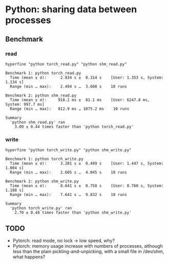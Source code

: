 # Python: sharing data between processes

## Benchmark

### read


```
hyperfine "python torch_read.py" "python shm_read.py"
```
```
Benchmark 1: python torch_read.py
  Time (mean ± σ):      2.834 s ±  0.314 s    [User: 1.353 s, System: 1.134 s]
  Range (min … max):    2.494 s …  3.608 s    10 runs
 
Benchmark 2: python shm_read.py
  Time (mean ± σ):     918.2 ms ±  81.1 ms    [User: 6247.8 ms, System: 997.7 ms]
  Range (min … max):   812.9 ms … 1075.2 ms    10 runs
 
Summary
  'python shm_read.py' ran
    3.09 ± 0.44 times faster than 'python torch_read.py'
```

### write
```
hyperfine "python torch_write.py" "python shm_write.py"
```
```
Benchmark 1: python torch_write.py
  Time (mean ± σ):      3.201 s ±  0.499 s    [User: 1.447 s, System: 1.004 s]
  Range (min … max):    2.605 s …  4.045 s    10 runs
 
Benchmark 2: python shm_write.py
  Time (mean ± σ):      8.641 s ±  0.758 s    [User: 8.760 s, System: 1.188 s]
  Range (min … max):    7.641 s …  9.832 s    10 runs
 
Summary
  'python torch_write.py' ran
    2.70 ± 0.48 times faster than 'python shm_write.py'
```

## TODO

- Pytorch: read mode, no lock -> low speed, why?
- Pytorch: memory usage increase with numbers of processes, although less than the plain pickling-and-unpicking, with a small file in /dev/shm, what happens?

